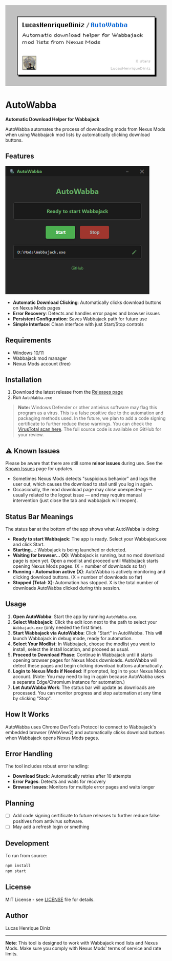 ![Banner](.github/assets/banner.jpg)

# AutoWabba

**Automatic Download Helper for Wabbajack**

AutoWabba automates the process of downloading mods from Nexus Mods when using Wabbajack mod lists by automatically clicking download buttons.

## Features

![App Showcase](.github/assets/app_showcase.png)

- **Automatic Download Clicking**: Automatically clicks download buttons on Nexus Mods pages
- **Error Recovery**: Detects and handles error pages and browser issues
- **Persistent Configuration**: Saves Wabbajack path for future use
- **Simple Interface**: Clean interface with just Start/Stop controls

## Requirements

- Windows 10/11
- Wabbajack mod manager
- Nexus Mods account (free)

## Installation

1. Download the latest release from the [Releases page](https://github.com/LucasHenriqueDiniz/AutoWabba/releases)
2. Run `AutoWabba.exe`

> **Note:** Windows Defender or other antivirus software may flag this program as a virus. This is a false positive due to the automation and packaging methods used. In the future, we plan to add a code signing certificate to further reduce these warnings. You can check the [VirusTotal scan here](https://www.virustotal.com/gui/file/494c6e157d1280abc9d78e2874efd112ac3b97877492b38f9d0dd46887947570/behavior). The full source code is available on GitHub for your review.

## ⚠️ Known Issues

Please be aware that there are still some **minor issues** during use. See the [Known Issues](https://github.com/LucasHenriqueDiniz/AutoWabba/issues) page for updates.

- Sometimes Nexus Mods detects "suspicious behavior" and logs the user out, which causes the download to stall until you log in again.
- Occasionally, the mod download page may close unexpectedly — usually related to the logout issue — and may require manual intervention (just close the tab and wabbajack will reopen).

## Status Bar Meanings

The status bar at the bottom of the app shows what AutoWabba is doing:

- **Ready to start Wabbajack**: The app is ready. Select your Wabbajack.exe and click Start.
- **Starting...**: Wabbajack is being launched or detected.
- **Waiting for browser... (X)**: Wabbajack is running, but no mod download page is open yet. Open a modlist and proceed until Wabbajack starts opening Nexus Mods pages. (X = number of downloads so far)
- **Running - Automation active (X)**: AutoWabba is actively monitoring and clicking download buttons. (X = number of downloads so far)
- **Stopped (Total: X)**: Automation has stopped. X is the total number of downloads AutoWabba clicked during this session.

## Usage

1. **Open AutoWabba**: Start the app by running `AutoWabba.exe`.
2. **Select Wabbajack**: Click the edit icon next to the path to select your `Wabbajack.exe` (only needed the first time).
3. **Start Wabbajack via AutoWabba**: Click "Start" in AutoWabba. This will launch Wabbajack in debug mode, ready for automation.
4. **Select Your Modlist**: In Wabbajack, choose the modlist you want to install, select the install location, and proceed as usual.
5. **Proceed to Download Phase**: Continue in Wabbajack until it starts opening browser pages for Nexus Mods downloads. AutoWabba will detect these pages and begin clicking download buttons automatically.
6. **Login to Nexus Mods if Needed**: If prompted, log in to your Nexus Mods account. (Note: You may need to log in again because AutoWabba uses a separate Edge/Chromium instance for automation.)
7. **Let AutoWabba Work**: The status bar will update as downloads are processed. You can monitor progress and stop automation at any time by clicking "Stop".

## How It Works

AutoWabba uses Chrome DevTools Protocol to connect to Wabbajack's embedded browser (WebView2) and automatically clicks download buttons when Wabbajack opens Nexus Mods pages.

## Error Handling

The tool includes robust error handling:

- **Download Stuck**: Automatically retries after 10 attempts
- **Error Pages**: Detects and waits for recovery
- **Browser Issues**: Monitors for multiple error pages and waits longer

## Planning

- [ ] Add code signing certificate to future releases to further reduce false positives from antivirus software.
- [ ] May add a refresh login or smething

## Development

To run from source:

```bash
npm install
npm start
```

## License

MIT License - see [LICENSE](LICENSE) file for details.

## Author

Lucas Henrique Diniz

---

**Note**: This tool is designed to work with Wabbajack mod lists and Nexus Mods. Make sure you comply with Nexus Mods' terms of service and rate limits.
